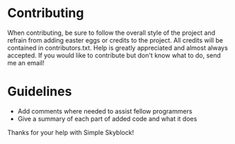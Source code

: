 # Contributing
When contributing, be sure to follow the overall style of the project and refrain from adding easter eggs or credits to the project. All credits will be contained in contributors.txt. Help is greatly appreciated and almost always accepted. If you would like to contribute but don't know what to do, send me an email!
# Guidelines
- Add comments where needed to assist fellow programmers
- Give a summary of each part of added code and what it does

Thanks for your help with Simple Skyblock!
